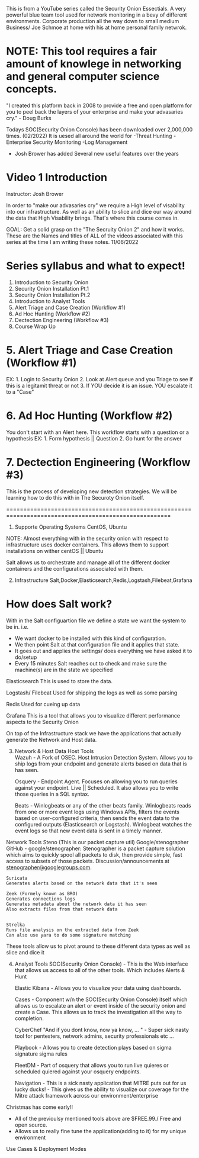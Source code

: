 This is from a YouTube series called the Security Onion Essectials. A very powerful blue team tool used for network monitoring in a bevy of different environments. Corporate production all the way down to small medium Business/ Joe Schmoe at home with his at home personal family netwrok.

# NOTE: This tool requires a fair amount of knowlege in networking and general computer science concepts.


"I created this platform back in 2008 to provide a free and open platform for you to peel back the layers of your enterprise and make your advasaries cry." - Doug Burks

Todays SOC(Security Onion Console) has been downloaded over 2,000,000 times. (02/2022)
It is uesed all around the world for
    -Threat Hunting
    -Enterprise Security Monitoring
    -Log Management

- Josh Brower has added Several new useful features over the years



# Video 1 Introduction
Instructor: Josh Brower

In order to "make our advasaries cry" we require a High level of visability into our infrastructure. As well as an ability to slice and dice our way around the data that High Visability brings. That's where this course comes in.

GOAL: Get a solid grasp on the "The Secruity Onion 2" and how it works.
These are the Names and titles of ALL of the videos associated with this series at the time I am writing these notes. 11/06/2022

# Series syllabus and what to expect!
1. Introduction to Security Onion
2. Security Onion Installation Pt.1
3. Security Onion Installation Pt.2
4. Introduction to Analyst Tools
5. Alert Triage and Case Creation  (Workflow #1)
6. Ad Hoc Hunting  (Workflow #2)
7. Dectection Engineering (Workflow #3)
8. Course Wrap Up


# 5. Alert Triage and Case Creation (Workflow #1)
EX: 1. Login to Security Onion
    2. Look at Alert queue and you Triage to see if this is a legitamit threat or not
    3. If YOU decide it is an issue. YOU escalate it to a "Case"

# 6. Ad Hoc Hunting  (Workflow #2)
You don't start with an Alert here. This workflow starts with a question or a hypothesis
EX: 1. Form hypothesis || Question
    2. Go hunt for the answer


# 7. Dectection Engineering (Workflow #3)
This is the process of developing new detection strategies. We will be learning how to do this with in The Securoty Onion itself.

======================================================================================================

1. Supporte Operating Systems
    CentOS, Ubuntu

NOTE: Almost everything with in the security onion with respect to infrastructure uses docker containers. This allows them to support installations on wither centOS || Ubuntu

Salt allows us to orchestrate and manage all of the different docker containers and the configurations associated with them.

2. Infrastructure
    Salt,Docker,Elasticsearch,Redis,Logstash,Filebeat,Grafana

# How does Salt work?
With in the Salt configuartion file we define a state we want the system to be in. i.e. 
- We want docker to be installed with this kind of configuration. 
- We then point Salt at that configuration file and it applies that state.
- It goes out and applies the settings/ does everything we have asked it to do/setup
- Every 15 minutes Salt reaches out to check and make sure the machine(s) are in the state we specified

Elasticsearch
    This is used to store the data.

Logstash/ Filebeat
    Used for shipping the logs as well as some parsing

Redis
    Used for cueing up data

Grafana
    This is a tool that allows you to visualize different performance aspects to the Security Onion


On top of the Infrastructure stack we have the applications that actually generate the Network and Host data.


3. Network & Host Data
Host Tools    
    Wazuh - A Fork of OSEC. Host Intrusion Detection System. Allows you to ship logs from your endpoint and generate alerts based on data that is has seen.
    
    Osquery - Endpoint Agent. Focuses on allowing you to run queries against your endpoint. Live || Scheduled. It also allows you to write those queries in a SQL syntax. 
    
    Beats -  Winlogbeats or any of the other beats family. Winlogbeats reads from one or more event logs using Windows APIs, filters the events based on user-configured criteria, then sends the event data to the configured outputs (Elasticsearch or Logstash). Winlogbeat watches the event logs so that new event data is sent in a timely manner.

Network Tools
    Steno (This is our packet capture util)
    Google/stenographer
GitHub - google/stenographer: Stenographer is a packet capture solution which aims to quickly spool all packets to disk, then provide simple, fast access to subsets of those packets. Discussion/announcements at stenographer@googlegroups.com.
    
    Suricata
    Generates alerts based on the network data that it's seen
    
    Zeek (Formely known as BRO)
    Generates connections logs
    Generates metadata about the network data it has seen
    Also extracts files from that network data

    
    Strelka
    Runs file analysis on the extracted data from Zeek
    Can also use yara to do some signature matching




These tools allow us to pivot around to these different data types as well as slice and dice it

4. Analyst Tools
    SOC(Security Onion Console)
        - This is the Web interface that allows us access to all of the other tools. Which includes 
        Alerts & Hunt
    
    Elastic Kibana
        - Allows you to visualize your data using dashboards.

    Cases
        - Component w/n the SOC(Security Onion Console) itself which allows us to escalate an alert or event inside of the security onion and create a Case. This allows us to track the investigation all the way to completion.
    
    CyberChef "And if you dont know, now ya know, ... " 
        - Super sick nasty tool for pentesters, network admins, security professionals etc ... 
    
    Playbook
        - Allows you to create detection plays based on sigma signature sigma rules

    FleetDM
        - Part of osquery that allows you to run live quieres or scheduled quiered against your osquery endpoints.

    Navigation
        - This is a sick nasty application that MITRE puts out for us lucky ducks! 
        - This gives us the ability to visualize our coverage for the Mitre attack framework across our environment/enterprise

Christmas has come early!!
- All of the previoulsy mentioned tools above are $FREE.99./ Free and open source.
-  Allows us to really fine tune the application(adding to it) for my unique environment

Use Cases & Deployment Modes

